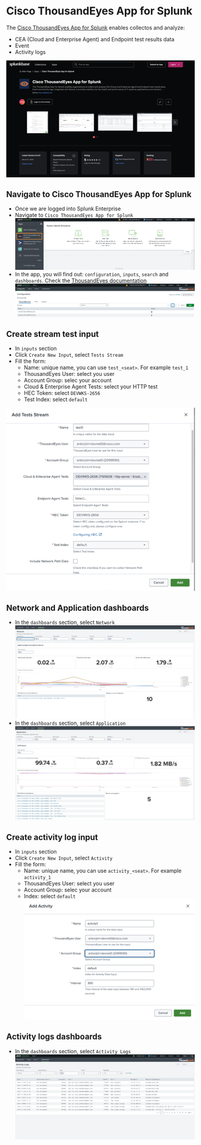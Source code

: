 
# Cisco ThousandEyes App for Splunk

The [Cisco ThousandEyes App for Splunk](https://splunkbase.splunk.com/app/7719) enables collectos and analyze:

- CEA (Cloud and Enterprise Agent) and Endpoint test results data
- Event
- Activity logs

![SplunkBase](img/thousandEyes/splunkbase.png)

## Navigate to Cisco ThousandEyes App for Splunk 

- Once we are logged into Splunk Enterprise 
- Navigate to `Cisco ThousandEyes App for Splunk`
![navigate app](img/thousandEyes/navigate_app.png)
- In the app, you will find out: `configuration`, `inputs`, `search` and `dashboards`. Check the [ThousandEyes documentation](https://docs.thousandeyes.com/product-documentation/integration-guides/custom-built-integrations/splunk-app)
![configuration](img/thousandEyes/configuration.png)

## Create stream test input

- In `inputs` section
- Click `Create New Input`, select `Tests Stream`
- Fill the form:
    - Name: unique name, you can use `test_<seat>`. For example `test_1`
    - ThousandEyes User: select you user
    - Account Group: selec your account
    - Cloud & Enterprise Agent Tests: select your HTTP test
    - HEC Token: select `DEVWKS-2656`
    - Test Index: select `default`

![stream Input](img/thousandEyes/streamInput.png)

## Network and Application dashboards

- In the `dashboards` section, select `Network` 
![dashboard_network](img/thousandEyes/dashboard_network.png)
- In the `dashboards` section, select `Application`
![dashboard_application](img/thousandEyes/dashboard_application.png)

## Create activity log input

- In `inputs` section
- Click `Create New Input`, select `Activity`
- Fill the form:
    - Name: unique name, you can use `activity_<seat>`. For example `activity_1`
    - ThousandEyes User: select you user
    - Account Group: selec your account
    - Index: select `default`
![Activity Input](img/thousandEyes/inputActivity.png)

## Activity logs dashboards

- In the `dashboards` section, select `Activity Logs` 
![dashboard_activity_logs](img/thousandEyes/dashboard_activity_logs.png)
